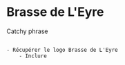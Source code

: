 # Brasse de L'Eyre

<p class="emphase">Catchy phrase </p>


```{note}

- Récupérer le logo Brasse de L'Eyre
    - Inclure
    
```




